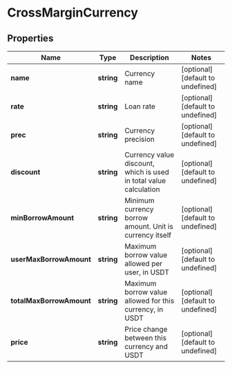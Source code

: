 # CrossMarginCurrency

## Properties

Name | Type | Description | Notes
------------ | ------------- | ------------- | -------------
**name** | **string** | Currency name | [optional] [default to undefined]
**rate** | **string** | Loan rate | [optional] [default to undefined]
**prec** | **string** | Currency precision | [optional] [default to undefined]
**discount** | **string** | Currency value discount, which is used in total value calculation | [optional] [default to undefined]
**minBorrowAmount** | **string** | Minimum currency borrow amount. Unit is currency itself | [optional] [default to undefined]
**userMaxBorrowAmount** | **string** | Maximum borrow value allowed per user, in USDT | [optional] [default to undefined]
**totalMaxBorrowAmount** | **string** | Maximum borrow value allowed for this currency, in USDT | [optional] [default to undefined]
**price** | **string** | Price change between this currency and USDT | [optional] [default to undefined]

